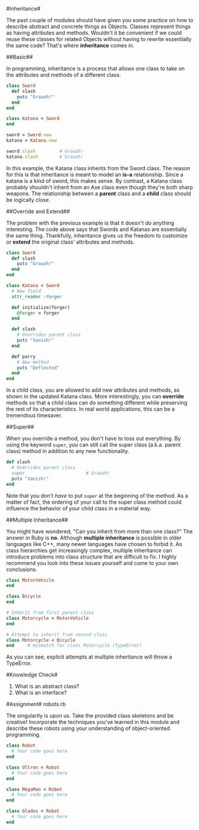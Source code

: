 #Inheritance#

The past couple of modules should have given you some practice on how to describe abstract and concrete things as Objects. Classes represent things as having attributes and methods. Wouldn't it be convenient if we could reuse these classes for related Objects without having to rewrite essentially the same code? That's where **inheritance** comes in.

##Basic##

In programming, inheritance is a process that allows one class to take on the attributes and methods of a different class.

```ruby
class Sword
  def slash
    puts "Graaah!"
  end
end

class Katana < Sword
end

sword = Sword.new
katana = Katana.new

sword.slash         # Graaah!
katana.slash        # Graaah!
```

In this example, the Katana class inherits from the Sword class. The reason for this is that inheritance is meant to model an **is-a** relationship. Since a katana is a kind of sword, this makes sense. By contrast, a Katana class probably shouldn't inherit from an Axe class even though they're both sharp weapons. The relationship between a **parent** class and a **child** class should be logically close.

##Override and Extend##

The problem with the previous example is that it doesn't do anything interesting. The code above says that Swords and Katanas are essentially the same thing. Thankfully, inheritance gives us the freedom to customize or **extend** the original class' attributes and methods.

```ruby
class Sword
  def slash
    puts "Graaah!"
  end
end

class Katana < Sword
  # New field
  attr_reader :forger

  def initialize(forger)
    @forger = forger
  end

  def slash
    # Overrides parent class
    puts "Vanish!"
  end

  def parry
    # New method
    puts "Deflected"
  end
end
```

In a child class, you are allowed to add new attributes and methods, as shown in the updated Katana class. More interestingly, you can **override** methods so that a child class can do something different while preserving the rest of its characteristics. In real world applications, this can be a tremendous timesaver.

##Super##

When you override a method, you don't have to toss out everything. By using the keyword ```super```, you can still call the super class (a.k.a. parent class) method in addition to any new functionality.

```ruby
def slash
  # Overrides parent class
  super                       # Graaah!
  puts "Vanish!"
end
```

Note that you don't *have* to put ```super``` at the beginning of the method. As a matter of fact, the ordering of your call to the super class method could influence the behavior of your child class in a material way.

##Multiple Inheritance##

You might have wondered, "Can you inherit from more than one class?" The answer in Ruby is **no**. Although **multiple inheritance** is possible in older languages like C++, many newer languages have chosen to forbid it. As class hierarchies get increasingly complex, multiple inheritance can introduce problems into class structure that are difficult to fix. I highly recommend you look into these issues yourself and come to your own conclusions.

```ruby
class MotorVehicle
end

class Bicycle
end

# Inherit from first parent class
class Motorcycle < MotorVehicle
end

# Attempt to inherit from second class
class Motorcycle < Bicycle
end     # mismatch for class Motorcycle (TypeError)
```

As you can see, explicit attempts at multiple inheritance will throw a TypeError.

#Knowledge Check#

1. What is an abstract class?
2. What is an interface?

#Assignment#
robots.rb

The singularity is upon us. Take the provided class skeletons and be creative! Incorporate the techniques you've learned in this module and describe these robots using your understanding of object-oriented programming.

```ruby
class Robot
  # Your code goes here
end

class Ultron < Robot
  # Your code goes here
end

class MegaMan < Robot
  # Your code goes here
end

class Glados < Robot
  # Your code goes here
end
```
